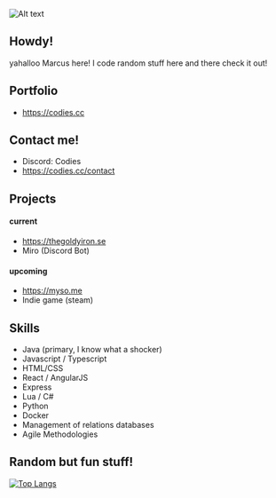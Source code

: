 ![Alt text]([https://ibb.co/Rz1MjQc.png](https://i.ibb.co/hDknY2V/Frame-4.png))

## Howdy!
yahalloo Marcus here! I code random stuff here and there check it out!

## Portfolio
- https://codies.cc

## Contact me!
- Discord: Codies
- https://codies.cc/contact

## Projects

#### current
- https://thegoldyiron.se
- Miro (Discord Bot)
  
#### upcoming
- https://myso.me
- Indie game (steam)

## Skills
- Java (primary, I know what a shocker)
- Javascript / Typescript
- HTML/CSS
- React / AngularJS
- Express
- Lua / C#
- Python
- Docker
- Management of relations databases
- Agile Methodologies

## Random but fun stuff!

[![Top Langs](https://github-readme-stats.vercel.app/api/top-langs/?username=tbfCodies)](https://github.com/anuraghazra/github-readme-stats)
